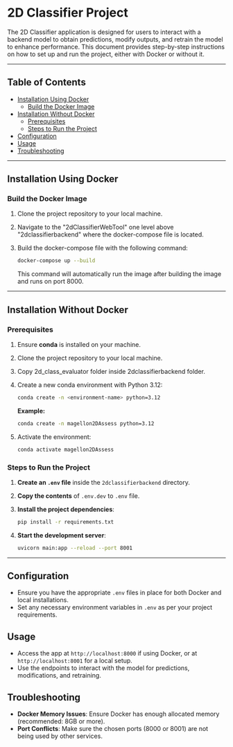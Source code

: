 
# 2D Classifier Project

The 2D Classifier application is designed for users to interact with a backend model to obtain predictions, modify outputs, and retrain the model to enhance performance. This document provides step-by-step instructions on how to set up and run the project, either with Docker or without it.

---

## Table of Contents

- [Installation Using Docker](#installation-using-docker)
  - [Build the Docker Image](#build-the-docker-image)
- [Installation Without Docker](#installation-without-docker)
  - [Prerequisites](#prerequisites)
  - [Steps to Run the Project](#steps-to-run-the-project)
- [Configuration](#configuration)
- [Usage](#usage)
- [Troubleshooting](#troubleshooting)

---

## Installation Using Docker

### Build the Docker Image

1. Clone the project repository to your local machine.

2. Navigate to the "2dClassifierWebTool" one level above "2dclassifierbackend"  where the docker-compose file is located.

3. Build the docker-compose file with the following command:

   ```bash
   docker-compose up --build

   ```

   This command will automatically run the image after building the image and runs on port 8000.

---

## Installation Without Docker

### Prerequisites

1. Ensure **conda** is installed on your machine.
2. Clone the project repository to your local machine.
3. Copy 2d_class_evaluator folder inside 2dclassifierbackend folder.
4. Create a new conda environment with Python 3.12:

   ```bash
   conda create -n <environment-name> python=3.12
   ```

   **Example:**

   ```bash
   conda create -n magellon2DAssess python=3.12
   ```

5. Activate the environment:

   ```bash
   conda activate magellon2DAssess
   ```

### Steps to Run the Project

1. **Create an `.env` file** inside the `2dclassifierbackend` directory.
2. **Copy the contents** of `.env.dev` to `.env` file.
3. **Install the project dependencies**:

   ```bash
   pip install -r requirements.txt
   ```

4. **Start the development server**:

   ```bash
   uvicorn main:app --reload --port 8001
   ```

---

## Configuration

- Ensure you have the appropriate `.env` files in place for both Docker and local installations.
- Set any necessary environment variables in `.env` as per your project requirements.

## Usage

- Access the app at `http://localhost:8000` if using Docker, or at `http://localhost:8001` for a local setup.
- Use the endpoints to interact with the model for predictions, modifications, and retraining.

## Troubleshooting

- **Docker Memory Issues**: Ensure Docker has enough allocated memory (recommended: 8GB or more).
- **Port Conflicts**: Make sure the chosen ports (8000 or 8001) are not being used by other services.

